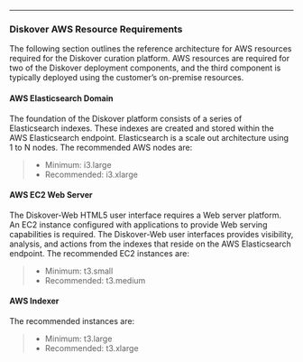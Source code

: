 ___
### Diskover AWS Resource Requirements

The following section outlines the reference architecture for AWS resources required for the Diskover curation platform. AWS resources are required for two of the Diskover deployment components, and the third component is typically deployed using the customer’s on-premise resources.

#### AWS Elasticsearch Domain

The foundation of the Diskover platform consists of a series of Elasticsearch indexes. These indexes are created and stored within the AWS Elasticsearch endpoint. Elasticsearch is a scale out architecture using 1 to N nodes. The recommended AWS nodes are:

>- Minimum: i3.large
>- Recommended: i3.xlarge

#### AWS EC2 Web Server

The Diskover-Web HTML5 user interface requires a Web server platform. An EC2 instance configured with applications to provide Web serving capabilities is required. The Diskover-Web user interfaces provides visibility, analysis, and actions from the indexes that reside on the AWS Elasticsearch endpoint. The recommended EC2 instances are:

>- Minimum: t3.small
>- Recommended: t3.medium

#### AWS Indexer

The recommended instances are:

>- Minimum: t3.large
>- Recommended: t3.xlarge
